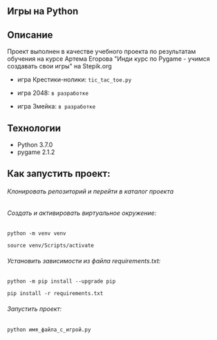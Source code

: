 ## Игры на Python

## Описание

Проект выполнен в качестве учебного проекта по результатам обучения на курсе Артема Егорова "Инди курс по Pygame - учимся создавать свои игры" на Stepik.org

- игра Крестики-нолики: `tic_tac_toe.py` 

- игра 2048: `в разработке`

- игра Змейка: `в разработке`


## Технологии
- Python 3.7.0
- pygame 2.1.2

## Как запустить проект:
###### Клонировать репозиторий и перейти в каталог проекта
###### Cоздать и активировать виртуальное окружение:
```
python -m venv venv
```
```
source venv/Scripts/activate
```
###### Установить зависимости из файла requirements.txt:
```
python -m pip install --upgrade pip
```
```
pip install -r requirements.txt
```
###### Запустить проект:
```
python имя_файла_с_игрой.py 
```
